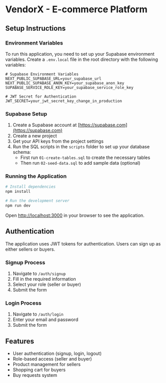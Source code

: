 # VendorX - E-commerce Platform

## Setup Instructions

### Environment Variables

To run this application, you need to set up your Supabase environment variables. Create a `.env.local` file in the root directory with the following variables:

```
# Supabase Environment Variables
NEXT_PUBLIC_SUPABASE_URL=your_supabase_url
NEXT_PUBLIC_SUPABASE_ANON_KEY=your_supabase_anon_key
SUPABASE_SERVICE_ROLE_KEY=your_supabase_service_role_key

# JWT Secret for Authentication
JWT_SECRET=your_jwt_secret_key_change_in_production
```

### Supabase Setup

1. Create a Supabase account at [https://supabase.com](https://supabase.com)
2. Create a new project
3. Get your API keys from the project settings
4. Run the SQL scripts in the `scripts` folder to set up your database schema:
   - First run `01-create-tables.sql` to create the necessary tables
   - Then run `02-seed-data.sql` to add sample data (optional)

### Running the Application

```bash
# Install dependencies
npm install

# Run the development server
npm run dev
```

Open [http://localhost:3000](http://localhost:3000) in your browser to see the application.

## Authentication

The application uses JWT tokens for authentication. Users can sign up as either sellers or buyers.

### Signup Process

1. Navigate to `/auth/signup`
2. Fill in the required information
3. Select your role (seller or buyer)
4. Submit the form

### Login Process

1. Navigate to `/auth/login`
2. Enter your email and password
3. Submit the form

## Features

- User authentication (signup, login, logout)
- Role-based access (seller and buyer)
- Product management for sellers
- Shopping cart for buyers
- Buy requests system